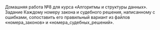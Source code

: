 Домашняя работа №8 для курса «Алгоритмы и структуры данных».
Задание 
Каждому номеру закона и судебного решения, написанному с ошибками, сопоставить его правильный вариант из файлов «номера_законов» и «номера_судебных_решений».
